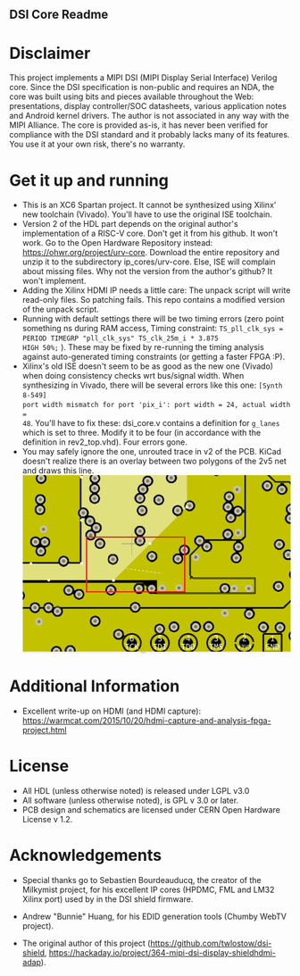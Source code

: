 DSI Core Readme
------------------------
# Disclaimer

This project implements a MIPI DSI (MIPI Display Serial Interface) Verilog core.
Since the DSI specification is non-public and requires an NDA, the core was built
using bits and pieces available throughout the Web: presentations, display controller/SOC
datasheets, various application notes and Android kernel drivers. The author is not 
associated in any way with the MIPI Alliance. The core is provided as-is, it has never been
verified for compliance with the DSI standard and it probably lacks many of its features.
You use it at your own risk, there's no warranty.

# Get it up and running

- This is an XC6 Spartan project. It cannot be synthesized using Xilinx' new toolchain (Vivado). You'll have to use the original ISE toolchain.
- Version 2 of the HDL part depends on the original author's implementation of a RISC-V core. Don't get it from his github. It won't work. Go to the Open Hardware Repository instead: https://ohwr.org/project/urv-core. Download the entire repository and unzip it to the subdirectory ip_cores/urv-core. Else, ISE will complain about missing files. Why not the version from the author's github? It won't implement. 
- Adding the Xilinx HDMI IP needs a little care: The unpack script will write read-only files. So patching fails. This repo contains a modified version of the unpack script.
- Running with default settings there will be two timing errors (zero point something ns during RAM access,  Timing constraint: <code>TS_pll_clk_sys = PERIOD TIMEGRP "pll_clk_sys" TS_clk_25m_i * 3.875 HIGH 50%;</code> ). These may be fixed by re-running the timing analysis against auto-generated timing constraints (or getting a faster FPGA :P).
- Xilinx's old ISE doesn't seem to be as good as the new one (Vivado) when doing consistency checks wrt bus/signal width. When synthesizing in Vivado, there will be several errors like this one: <code>[Synth 8-549] port width mismatch for port 'pix_i': port width = 24, actual width = 48</code>. You'll have to fix these: dsi_core.v contains a definition for <code>g_lanes</code> which is set to three. Modify it to be four (in accordance with the definition in rev2_top.vhd). Four errors gone.
- You may safely ignore the one, unrouted trace in v2 of the PCB. KiCad doesn't realize there is an overlay between two polygons of the 2v5 net and draws this line. 
![Unconnected trace, may safely be ignored.](https://github.com/DanielBarie/dsi_shield/blob/master/pcb/rev2/unconnected_2v5.png "Ignore this one, unrouted trace in v2 of the PCB")


# Additional Information

- Excellent write-up on HDMI (and HDMI capture): https://warmcat.com/2015/10/20/hdmi-capture-and-analysis-fpga-project.html

# License

- All HDL (unless otherwise noted) is released under LGPL v3.0
- All software (unless otherwise noted), is GPL v 3.0 or later.
- PCB design and schematics are licensed under CERN Open Hardware License v 1.2.

# Acknowledgements

- Special thanks go to Sebastien Bourdeauducq, the creator of the Milkymist project, for his 
  excellent IP cores (HPDMC, FML and LM32 Xilinx port) used by in the DSI shield firmware.

- Andrew "Bunnie" Huang, for his EDID generation tools (Chumby WebTV project).

- The original author of this project (https://github.com/twlostow/dsi-shield, https://hackaday.io/project/364-mipi-dsi-display-shieldhdmi-adap).
